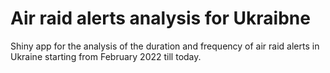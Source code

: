 # Air raid alerts analysis for Ukraibne
Shiny app for the analysis of the duration and frequency of air raid alerts in Ukraine starting from February 2022 till today.
